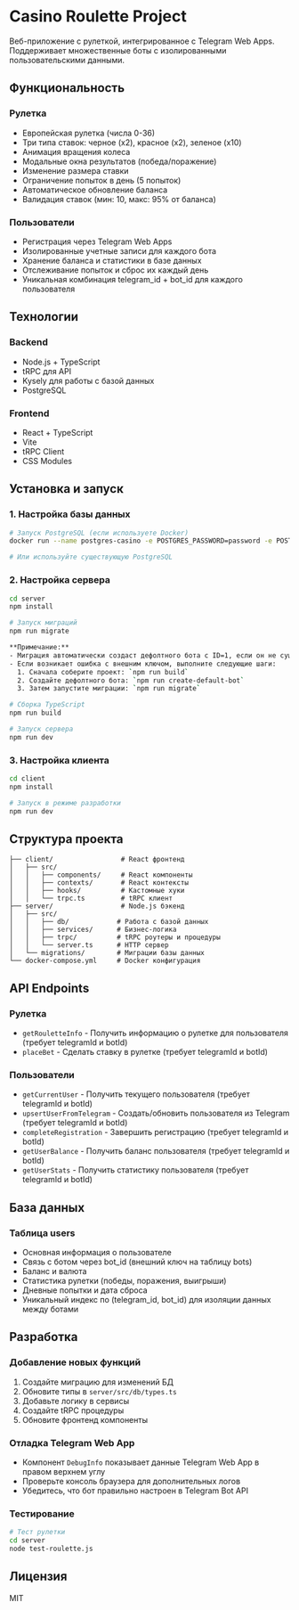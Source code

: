 # Casino Roulette Project

Веб-приложение с рулеткой, интегрированное с Telegram Web Apps. Поддерживает множественные боты с изолированными пользовательскими данными.

## Функциональность

### Рулетка
- Европейская рулетка (числа 0-36)
- Три типа ставок: черное (x2), красное (x2), зеленое (x10)
- Анимация вращения колеса
- Модальные окна результатов (победа/поражение)
- Изменение размера ставки
- Ограничение попыток в день (5 попыток)
- Автоматическое обновление баланса
- Валидация ставок (мин: 10, макс: 95% от баланса)

### Пользователи
- Регистрация через Telegram Web Apps
- Изолированные учетные записи для каждого бота
- Хранение баланса и статистики в базе данных
- Отслеживание попыток и сброс их каждый день
- Уникальная комбинация telegram_id + bot_id для каждого пользователя

## Технологии

### Backend
- Node.js + TypeScript
- tRPC для API
- Kysely для работы с базой данных
- PostgreSQL

### Frontend
- React + TypeScript
- Vite
- tRPC Client
- CSS Modules

## Установка и запуск

### 1. Настройка базы данных
```bash
# Запуск PostgreSQL (если используете Docker)
docker run --name postgres-casino -e POSTGRES_PASSWORD=password -e POSTGRES_DB=casino -p 5432:5432 -d postgres

# Или используйте существующую PostgreSQL
```

### 2. Настройка сервера
```bash
cd server
npm install

# Запуск миграций
npm run migrate

**Примечание:** 
- Миграция автоматически создаст дефолтного бота с ID=1, если он не существует
- Если возникает ошибка с внешним ключом, выполните следующие шаги:
  1. Сначала соберите проект: `npm run build`
  2. Создайте дефолтного бота: `npm run create-default-bot`
  3. Затем запустите миграции: `npm run migrate`

# Сборка TypeScript
npm run build

# Запуск сервера
npm run dev
```

### 3. Настройка клиента
```bash
cd client
npm install

# Запуск в режиме разработки
npm run dev
```

## Структура проекта

```
├── client/                 # React фронтенд
│   ├── src/
│   │   ├── components/     # React компоненты
│   │   ├── contexts/       # React контексты
│   │   ├── hooks/          # Кастомные хуки
│   │   └── trpc.ts         # tRPC клиент
├── server/                 # Node.js бэкенд
│   ├── src/
│   │   ├── db/            # Работа с базой данных
│   │   ├── services/      # Бизнес-логика
│   │   ├── trpc/          # tRPC роутеры и процедуры
│   │   └── server.ts      # HTTP сервер
│   └── migrations/        # Миграции базы данных
└── docker-compose.yml     # Docker конфигурация
```

## API Endpoints

### Рулетка
- `getRouletteInfo` - Получить информацию о рулетке для пользователя (требует telegramId и botId)
- `placeBet` - Сделать ставку в рулетке (требует telegramId и botId)

### Пользователи
- `getCurrentUser` - Получить текущего пользователя (требует telegramId и botId)
- `upsertUserFromTelegram` - Создать/обновить пользователя из Telegram (требует telegramId и botId)
- `completeRegistration` - Завершить регистрацию (требует telegramId и botId)
- `getUserBalance` - Получить баланс пользователя (требует telegramId и botId)
- `getUserStats` - Получить статистику пользователя (требует telegramId и botId)

## База данных

### Таблица users
- Основная информация о пользователе
- Связь с ботом через bot_id (внешний ключ на таблицу bots)
- Баланс и валюта
- Статистика рулетки (победы, поражения, выигрыши)
- Дневные попытки и дата сброса
- Уникальный индекс по (telegram_id, bot_id) для изоляции данных между ботами

## Разработка

### Добавление новых функций
1. Создайте миграцию для изменений БД
2. Обновите типы в `server/src/db/types.ts`
3. Добавьте логику в сервисы
4. Создайте tRPC процедуры
5. Обновите фронтенд компоненты

### Отладка Telegram Web App
- Компонент `DebugInfo` показывает данные Telegram Web App в правом верхнем углу
- Проверьте консоль браузера для дополнительных логов
- Убедитесь, что бот правильно настроен в Telegram Bot API

### Тестирование
```bash
# Тест рулетки
cd server
node test-roulette.js
```

## Лицензия

MIT 